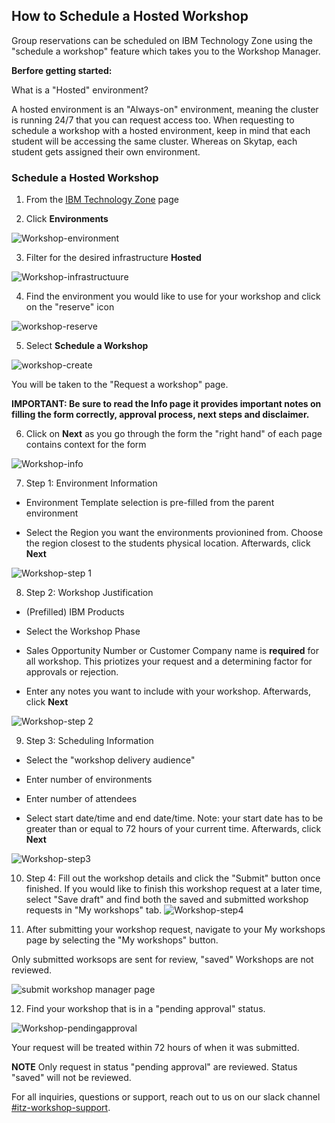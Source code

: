 ## How to Schedule a Hosted Workshop

Group reservations can be scheduled on IBM Technology Zone using the "schedule a workshop" feature which takes you to the Workshop Manager. 

**Berfore getting started:** 

What is a "Hosted" environment? 

A hosted environment is an "Always-on" environment, meaning the cluster is running 24/7 that you can request access too. When requesting to schedule a workshop 
with a hosted environment, keep in mind that each student will be accessing the same cluster. Whereas on Skytap, each student gets assigned their own environment. 

### Schedule a Hosted Workshop

1. From the [IBM Technology Zone](https://techzone.ibm.com/decisionpoints) page 


2. Click **Environments**

![Workshop-environment](Images/Workshop-environment.png)


3. Filter for the desired infrastructure **Hosted**

![Workshop-infrastructuure](Images/filter-hosted.png)


4. Find the environment you would like to use for your workshop and click on the "reserve" icon

![workshop-reserve](Images/reserve-hosted.png)


5. Select **Schedule a Workshop**

![workshop-create](Images/workshop-create.png)

You will be taken to the "Request a workshop" page. 

**IMPORTANT: Be sure to read the Info page it provides important notes on filling the form correctly, approval process, next steps and disclaimer.**

6.  Click on **Next** as you go through the form the "right hand" of each page contains context for the form 

![Workshop-info](Images/Workshop-info.png)

7. Step 1: Environment Information
  
* Environment Template selection is pre-filled from the parent environment
 
* Select the Region you want the environments provionined from. Choose the region closest to the students physical location. Afterwards, click **Next**
   
![Workshop-step 1](Images/hosted-step1.png)
  
  
8. Step 2: Workshop Justification
  
* (Prefilled) IBM Products
 
* Select the Workshop Phase
  
* Sales Opportunity Number or Customer Company name is **required** for all workshop. This priotizes your request and a determining factor for approvals or rejection.
 
* Enter any notes you want to include with your workshop. Afterwards, click **Next**
  
 ![Workshop-step 2](Images/hosted-step2.png) 
 
    
 9. Step 3: Scheduling Information
  
* Select the "workshop delivery audience"
  
* Enter number of environments
 
* Enter number of attendees
  
* Select start date/time and end date/time. Note: your start date has to be greater than or equal to 72 hours of your current time. Afterwards, click **Next**
  
![Workshop-step3](Images/hosted-step3.png)
  
  
10. Step 4: Fill out the workshop details and click the "Submit" button once finished. If you would like to finish this workshop request at a later time, select "Save draft" and find both the saved and submitted workshop requests in "My workshops" tab.
![Workshop-step4](Images/hosted-step4.png) 
  
   
11. After submitting your workshop request, navigate to your My workshops page by selecting the "My workshops" button. 
   
Only submitted worksops are sent for review, "saved" Workshops are not reviewed.
   
![submit workshop manager page](Images/submitted%20workshop%20request.png)

   
12. Find your workshop that is in a "pending approval" status. 
   
![Workshop-pendingapproval](Images/hosted-submitted.png)   
  
Your request will be treated within 72 hours of when it was submitted. 


**NOTE** Only request in status "pending approval" are reviewed. Status "saved" will not be reviewed.
  
For all inquiries, questions or support, reach out to us on our slack channel [#itz-workshop-support]( https://ibm-dte.slack.com/app_redirect?channel=itz-techzone-support).
